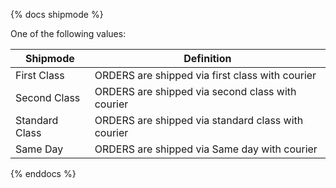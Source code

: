 {% docs shipmode %}

One of the following values:

| Shipmode       |            Definition                             |
|----------------|---------------------------------------------------|
| First Class    | ORDERS are shipped via first class with courier   |
| Second Class   | ORDERS are shipped via second class with courier  |
| Standard Class | ORDERS are shipped via standard class with courier|
| Same Day       | ORDERS are shipped via Same day with courier      |

{% enddocs %}